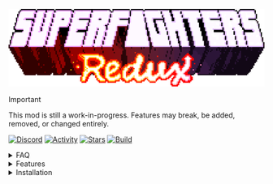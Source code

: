 <p align="center"><img src="docs/Logo.gif" alt="Logo"/></p>

> [!IMPORTANT]
> This mod is still a work-in-progress. Features may break, be added, removed, or changed entirely.

[![Discord](https://img.shields.io/discord/978692248013275287?style=flat-square&logo=discord&label=Discord)](https://discord.gg/UbbCs2kywd)
[![Activity](https://img.shields.io/github/commit-activity/w/Odex64/SFR?style=flat-square&logo=Github&label=Activity)](https://github.com/Odex64/SFR/activity)
[![Stars](https://img.shields.io/github/stars/Odex64/SFR?style=flat-square&logo=Github&label=Stars)](https://github.com/Odex64/SFR/stargazers)
[![Build](https://img.shields.io/github/actions/workflow/status/Odex64/SFR/build.yml?style=flat-square&logo=github&label=Build)](https://github.com/Odex64/SFR/actions/workflows/build.yml)

<details>
<summary>FAQ</summary>

## What is it?
**Superfighters Redux** is an open-source mod for [Superfighters Deluxe](https://mythologicinteractive.com/SuperfightersDeluxe). It adds new content and tweaks existing mechanics for a more engaging and dynamic game experience.

## Do you have the developers' consent?
Yes, we do. However, please read the full [license](https://github.com/Odex64/SFR/blob/master/LICENSE) for detailed clarification.

</details>

<details>
<summary>Features</summary>

## Skins
Explore a plethora of new items and colors you can equip. Some skins even feature a tertiary color option.

![Skins Preview #1](docs/SkinsPreview1.gif)
![Skins Preview #2](docs/SkinsPreview2.gif)

## Weapons
Discover tons of new weapons and makeshift items, each with unique mechanics and effects.

![Weapons](docs/Weapons.gif)

## Tiles
Unleash your creativity with a vast collection of new tiles and colors, perfect for custom level design.

![Tiles](docs/Tiles.gif)

## Much More
Enjoy new music, sounds, triggers, gore effects, increased slots, special items, and various other enhancements.

</details>

<details>
<summary>Installation</summary>

## Download
You can download the latest version of Superfighters Redux [here](https://github.com/Odex64/SFR/releases).

## Setup
1. Extract the downloaded archive into your `Superfighters Deluxe` folder. If you have a previous SFR installation, ensure it is deleted first.
2. Open Steam and change `Superfighters Deluxe` launch options to `cmd /k "%command%\..\SFR.exe"`.

</details>
